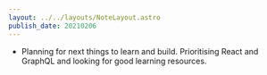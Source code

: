 ```yaml
---
layout: ../../layouts/NoteLayout.astro
publish_date: 20210206
---
```


- Planning for next things to learn and build. Prioritising React and GraphQL and looking for good learning resources.
